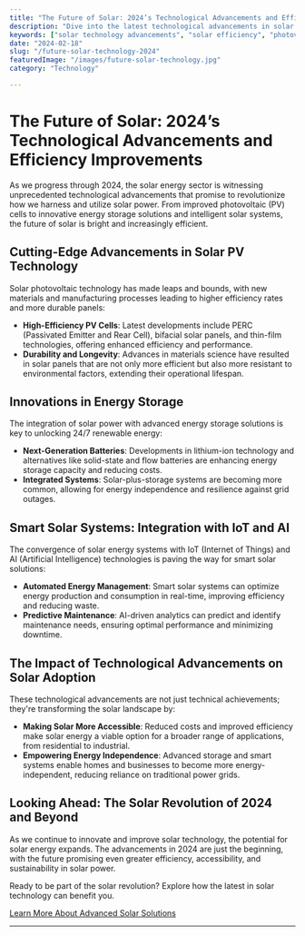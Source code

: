 ```yaml
---
title: "The Future of Solar: 2024’s Technological Advancements and Efficiency Improvements"
description: "Dive into the latest technological advancements in solar power for 2024. Discover how innovations in photovoltaic technology, energy storage, and smart solar systems are making solar more efficient and accessible than ever."
keywords: ["solar technology advancements", "solar efficiency", "photovoltaic technology", "energy storage", "smart solar systems"]
date: "2024-02-18"
slug: "/future-solar-technology-2024"
featuredImage: "/images/future-solar-technology.jpg"
category: "Technology"

---
```


# The Future of Solar: 2024’s Technological Advancements and Efficiency Improvements

As we progress through 2024, the solar energy sector is witnessing unprecedented technological advancements that promise to revolutionize how we harness and utilize solar power. From improved photovoltaic (PV) cells to innovative energy storage solutions and intelligent solar systems, the future of solar is bright and increasingly efficient.

## Cutting-Edge Advancements in Solar PV Technology

Solar photovoltaic technology has made leaps and bounds, with new materials and manufacturing processes leading to higher efficiency rates and more durable panels:

- **High-Efficiency PV Cells**: Latest developments include PERC (Passivated Emitter and Rear Cell), bifacial solar panels, and thin-film technologies, offering enhanced efficiency and performance.
- **Durability and Longevity**: Advances in materials science have resulted in solar panels that are not only more efficient but also more resistant to environmental factors, extending their operational lifespan.

## Innovations in Energy Storage

The integration of solar power with advanced energy storage solutions is key to unlocking 24/7 renewable energy:

- **Next-Generation Batteries**: Developments in lithium-ion technology and alternatives like solid-state and flow batteries are enhancing energy storage capacity and reducing costs.
- **Integrated Systems**: Solar-plus-storage systems are becoming more common, allowing for energy independence and resilience against grid outages.

## Smart Solar Systems: Integration with IoT and AI

The convergence of solar energy systems with IoT (Internet of Things) and AI (Artificial Intelligence) technologies is paving the way for smart solar solutions:

- **Automated Energy Management**: Smart solar systems can optimize energy production and consumption in real-time, improving efficiency and reducing waste.
- **Predictive Maintenance**: AI-driven analytics can predict and identify maintenance needs, ensuring optimal performance and minimizing downtime.

## The Impact of Technological Advancements on Solar Adoption

These technological advancements are not just technical achievements; they're transforming the solar landscape by:

- **Making Solar More Accessible**: Reduced costs and improved efficiency make solar energy a viable option for a broader range of applications, from residential to industrial.
- **Empowering Energy Independence**: Advanced storage and smart systems enable homes and businesses to become more energy-independent, reducing reliance on traditional power grids.

## Looking Ahead: The Solar Revolution of 2024 and Beyond

As we continue to innovate and improve solar technology, the potential for solar energy expands. The advancements in 2024 are just the beginning, with the future promising even greater efficiency, accessibility, and sustainability in solar power.

Ready to be part of the solar revolution? Explore how the latest in solar technology can benefit you.

[Learn More About Advanced Solar Solutions](/)

---

